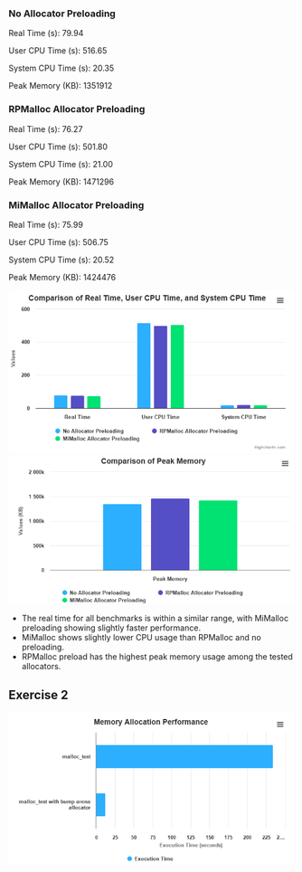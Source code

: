 ### No Allocator Preloading

Real Time (s): 79.94

User CPU Time (s): 516.65

System CPU Time (s): 20.35

Peak Memory (KB): 1351912

### RPMalloc Allocator Preloading

Real Time (s): 76.27

User CPU Time (s): 501.80

System CPU Time (s): 21.00

Peak Memory (KB): 1471296

### MiMalloc Allocator Preloading

Real Time (s): 75.99

User CPU Time (s): 506.75

System CPU Time (s): 20.52

Peak Memory (KB): 1424476

![alt text](image.png)
![alt text](image-1.png)

* The real time for all benchmarks is within a similar range, with MiMalloc preloading showing slightly faster performance.
* MiMalloc shows slightly lower CPU usage than RPMalloc and no preloading.
* RPMalloc preload has the highest peak memory usage among the tested allocators.

## Exercise 2
![alt text](image-3.png)